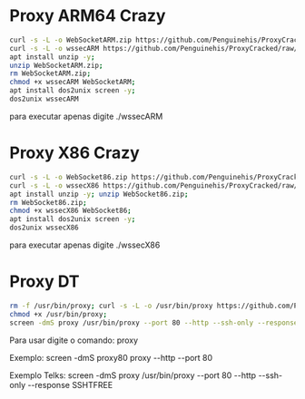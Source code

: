 # Proxy ARM64 Crazy

```sh
curl -s -L -o WebSocketARM.zip https://github.com/Penguinehis/ProxyCracked/raw/main/WebSocketARM.zip;
curl -s -L -o wssecARM https://github.com/Penguinehis/ProxyCracked/raw/main/wssecARM;
apt install unzip -y;
unzip WebSocketARM.zip;
rm WebSocketARM.zip;
chmod +x wssecARM WebSocketARM;
apt install dos2unix screen -y;
dos2unix wssecARM
```

para executar apenas digite ./wssecARM


# Proxy X86 Crazy

```sh
curl -s -L -o WebSocket86.zip https://github.com/Penguinehis/ProxyCracked/raw/main/WebSocket86.zip;
curl -s -L -o wssecX86 https://github.com/Penguinehis/ProxyCracked/raw/main/wssecX86;
apt install unzip -y; unzip WebSocket86.zip;
rm WebSocket86.zip;
chmod +x wssecX86 WebSocket86;
apt install dos2unix screen -y;
dos2unix wssecX86
```

para executar apenas digite ./wssecX86


# Proxy DT

```sh
rm -f /usr/bin/proxy; curl -s -L -o /usr/bin/proxy https://github.com/Penguinehis/ProxyCracked/raw/main/proxy;
chmod +x /usr/bin/proxy;
screen -dmS proxy /usr/bin/proxy --port 80 --http --ssh-only --response Proxy
```
Para usar digite o comando: proxy

Exemplo: screen -dmS proxy80 proxy --http --port 80

Exemplo Telks: screen -dmS proxy /usr/bin/proxy --port 80 --http --ssh-only --response SSHTFREE


